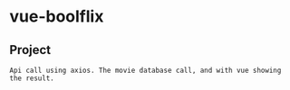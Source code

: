 # vue-boolflix

## Project
```
Api call using axios. The movie database call, and with vue showing the result.
```


